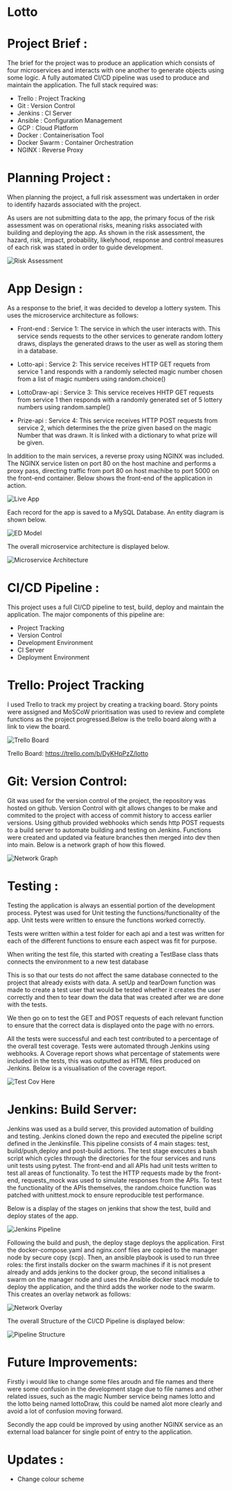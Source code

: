 # Lotto

# Project Brief :

The brief for the project was to produce an application which consists of four microservices and interacts with one another to generate objects using some logic. A fully automated CI/CD pipeline was used to produce and maintain the application. The full stack required was:

- Trello : Project Tracking
- Git : Version Control 
- Jenkins : CI Server
- Ansible : Configuration Management
- GCP : Cloud Platform
- Docker : Containerisation Tool
- Docker Swarm : Container Orchestration
- NGINX : Reverse Proxy 

# Planning Project :

When planning the project, a full risk assessment was undertaken in order to identify hazards associated with the project.

As users are not submitting data to the app, the primary focus of the risk assessment was on operational risks, meaning risks associated with building and deploying the app. As shown in the risk assessment, the hazard, risk, impact, probability, likelyhood, response and control measures of each risk was stated in order to guide development.

![Risk Assessment](figures/RiskAssessment.png)

# App Design :

As a response to the brief, it was decided to develop a lottery system. This uses the microservice architecture as follows:

- Front-end : Service 1: The service in which the user interacts with. This service sends requests to the other services to generate random lottery draws, displays the generated draws to the user as well as storing them in a database.

- Lotto-api : Service 2: This service receives HTTP GET requets from service 1 and responds with a randomly selected magic number chosen from a list of magic numbers using random.choice()

- LottoDraw-api : Service 3: This service receives HHTP GET requests from service 1 then responds with a randomly generated set of 5 lottery numbers using random.sample()

- Prize-api : Service 4: This service receives HTTP POST requests from service 2, which determines the the prize given based on the magic Number that was drawn. It is linked with a dictionary to what prize will be given. 

In addition to the main services, a reverse proxy using NGINX was included. The NGINX service listen on port 80 on the host machine and performs a proxy pass, directing traffic from port 80 on host machibe to port 5000 on the front-end container.
Below shows the front-end of the application in action. 

![Live App](figures/LottoLive.png)

Each record for the app is saved to a MySQL Database. An entity diagram is shown below.

![ED Model](figures/ed.jpg)

The overall microservice architecture is displayed below. 

![Microservice Architecture](figures/MicroserviceArchitecture.jpg)

# CI/CD Pipeline :

This project uses a full CI/CD pipeline to test, build, deploy and maintain the application. The major components of this pipeline are:

- Project Tracking
- Version Control 
- Development Environment
- CI Server
- Deployment Environment

# Trello: Project Tracking

I used Trello to track my project by creating a tracking board. Story points were assigned and MoSCoW prioritisation was used to review and complete functions as the project progressed.Below is the trello board  along with a link to view the board.

![Trello Board](figures/TrelloBoard.png)

Trello Board: https://trello.com/b/DyKHpPzZ/lotto

# Git: Version Control:

Git was used for the version control of the project, the repository was hosted on github. Version Control with git allows changes to be make and commited to the project with access of commit history to access earlier versions. Using github provided webhooks which sends http POST requests to a build server to automate building and testing on Jenkins. Functions were created and updated via feature branches then merged into dev then into main. Below is a network graph of how this flowed.

![Network Graph](figures/GitControl.png)

# Testing :

Testing the application is always an essential portion of the development process. Pytest was used for Unit testing the functions/functionality of the app. Unit tests were written to ensure the functions worked correctly.

Tests were written within a test folder for each api and a test was written for each of the different functions to ensure each aspect was fit for purpose.

When writing the test file, this started with creating a TestBase class thats connects the environment to a new test database

This is so that our tests do not affect the same database connected to the project that already exists with data.
A setUp and tearDown function was made to create a test user that would be tested whether it creates the user correctly and then to tear down the data that was created after we are done with the tests.

We then go on to test the GET and POST requests of each relevant function to ensure that the correct data is displayed onto the page with no errors.

All the tests were successful and each test contributed to a percentage of the overall test coverage.
Tests were automated through Jenkins using webhooks. A Coverage report shows what percentage of statements were included in the tests, this was outputted as HTML files produced on Jenkins. Below is a visualisation of the coverage report.

![Test Cov Here](filenamehere)

# Jenkins: Build Server:

Jenkins was used as a build server, this provided automation of building and testing. Jenkins cloned down the repo and executed the pipeline script defined in the Jenkinsfile. This pipeline consists of 4 main stages: test, build/push,deploy and post-build actions. The test stage executes a bash script which cycles through the directories for the four services and runs unit tests using pytest. The front-end and all APIs had unit tests written to test all areas of functionality. To test the HTTP requests made by the front-end, requests_mock was used to simulate responses from the APIs. To test the functionality of the APIs themselves, the random.choice function was patched with unittest.mock to ensure reproducible test performance. 

Below is a display of the stages on jenkins that show the test, build and deploy states of the app.

![Jenkins Pipeline](figures/JenkinsPipeline.png)


Following the build and push, the deploy stage deploys the application. First the docker-compose.yaml and nginx.conf files are copied to the manager node by secure copy (scp). Then, an ansible playbook is used to run three roles: the first installs docker on the swarm machines if it is not present already and adds jenkins to the docker group, the second initialises a swarm on the manager node and uses the Ansible docker stack module to deploy the application, and the third adds the worker node to the swarm. This creates an overlay network as follows:

![Network Overlay](figures/overlaynetwork.jpg)

The overall Structure of the CI/CD Pipeline is displayed below: 

![Pipeline Structure](figures/PipelineStructure.jpg)

# Future  Improvements:

Firstly i would like to change some files aroudn and file names and there were some confusion in the development stage due to file names and other related issues, such as the magic Number service being names lotto and the lotto being named lottoDraw, this could be named alot more clearly and avoid a lot of confusion moving forward.

Secondly the app could be improved by using another NGINX service as an external load balancer for single point of entry to the application.

# Updates : 

- Change colour scheme
